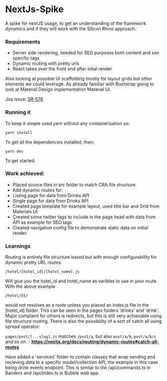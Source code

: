 # NextJs-Spike
A spike for nextJS usage, to get an understanding of the framework dynamics and if they will work with the Silicon Rhino approach. 

### Requirements
 - Server side rendering, needed for SEO purposes both content and seo specific tags
 - Dynamic routing with pretty urls
 - React takes over the front end after inital render

Also looking at possible UI scaffolding mostly for layout grids but other elements we could leverage. As already familiar with Bootstrap going to look at Material Design implementation Material UI.

Jira issue: [SR-576](https://silicon-rhino.atlassian.net/browse/SR-576)

### Running it
To keep it simple used yarn without any containerisation so:

`yarn install`

To get all the dependencies installed, then:

`yarn dev`

To get started.

### Work achieved:
 - Placed source files in src folder to match CRA file structure.
 - Add dynamic routes for:
  - Listing page for data from Drinks API
  - Single page for data from Drinks API
 - Created page template for example layout, used title bar and Grid from Materials UI
 - Created some twitter tags to include in the page head with data from API as example for SEO tags
 - Created navigation config file to demonstrate static data on initial render.

 ### Learnings
 Routing is entirely file structure based but with enough configurability for dynamic pretty URL routes:

 `/hotel/[hotel_id]/[hotel_name].js`

 Will give you the hotel_id and hotel_name as varibles to use in your route. With the above example

 `/hotel/55/`

 would not resolves as a route unless you placed an index.js file in the [hotel_id] folder. This can be seen in the pages folders 'drinks' and 'drink'. Major complaint for others is redirects, but this is still very achievable using file structure routing. There is also the possibility of a sort of catch all using spread operator:

 `pages/post/[...slug].js` matches `/post/a`, but also `post/a/b`, `post/a/b/c` and so on. - __https://nextjs.org/docs/routing/dynamic-routes#catch-all-routes__

 Have added a 'services' folder to contain classes that wrap sending and recieving data to a specific model/collection API, the example in this case being drink events endpoint. This is similar to the /api/commands.ts in Banders and /api/index.ts in Bubble web app.

